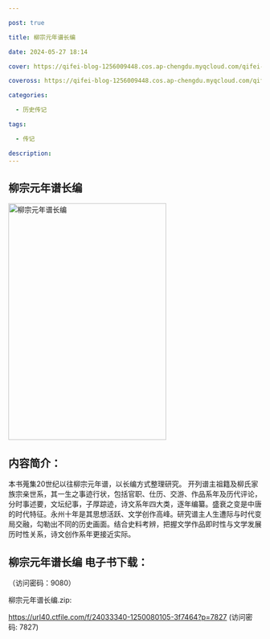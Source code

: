 ```yaml
---

post: true

title: 柳宗元年谱长编

date: 2024-05-27 18:14

cover: https://qifei-blog-1256009448.cos.ap-chengdu.myqcloud.com/qifei-blog/65f7a1b29f345e8d03b49e76.jpg

coveross: https://qifei-blog-1256009448.cos.ap-chengdu.myqcloud.com/qifei-blog/65f7a1b29f345e8d03b49e76.jpg

categories:

  - 历史传记

tags:

  - 传记

description:
---
```


## 柳宗元年谱长编
<img alt="柳宗元年谱长编 " class="aligncenter loaded" data-was-processed="true" decoding="async" fetchpriority="high" height="471" src="https://qifei-blog-1256009448.cos.ap-chengdu.myqcloud.com/qifei-blog/65f7a1b29f345e8d03b49e76.jpg " style="cursor: zoom-in;" width="314"/>

## 内容简介：

本书蒐集20世纪以往柳宗元年谱，以长编方式整理研究。 开列谱主祖籍及柳氏家族宗亲世系，其一生之事迹行状，包括官职、仕历、交游、作品系年及历代评论，分时事述要，文坛纪事，子厚踪迹，诗文系年四大类，逐年编纂。盛衰之变是中唐的时代特征。永州十年是其思想活跃、文学创作高峰。研究谱主人生遭际与时代变局交融，勾勒出不同的历史画面。结合史料考辨，把握文学作品即时性与文学发展历时性关系，诗文创作系年更接近实际。

## 柳宗元年谱长编 电子书下载：

 （访问密码：9080）

柳宗元年谱长编.zip: 

https://url40.ctfile.com/f/24033340-1250080105-3f7464?p=7827 (访问密码: 7827)
